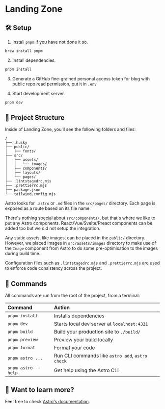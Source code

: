 # Landing Zone

## 🛠️ Setup

1. Install `pnpm` if you have not done it so.

```sh
brew install pnpm
```

2. Install dependencies.

```sh
pnpm install
```

3. Generate a GitHub fine-grained personal access token for blog with public repo read permission, put it in `.env`

4. Start development server.

```sh
pnpm dev
```

## 🚀 Project Structure

Inside of Landing Zone, you'll see the following folders and files:

```text
/
├── .husky
├── public/
│   ├── fonts/
├── src/
│   ├── assets/
│   │   └── images/
│   ├── components/
│   ├── layouts/
│   └── pages/
├── .lintstagedrc.mjs
├── .prettierrc.mjs
├── package.json
└── tailwind.config.mjs

```

Astro looks for `.astro` or `.md` files in the `src/pages/` directory. Each page is exposed as a route based on its file name.

There's nothing special about `src/components/`, but that's where we like to put any Astro components. React/Vue/Svelte/Preact components can be added too but we did not setup the integration.

Any static assets, like images, can be placed in the `public/` directory. However, we placed images in `src/assets/images` directory to make use of the `Image` component from Astro to do some pre-optimisation to the images during build time.

Configuration files such as `.lintstagedrc.mjs` and `.prettierrc.mjs` are used to enforce code consistency across the project.

## 🧞 Commands

All commands are run from the root of the project, from a terminal:

| Command             | Action                                           |
| :------------------ | :----------------------------------------------- |
| `pnpm install`      | Installs dependencies                            |
| `pnpm dev`          | Starts local dev server at `localhost:4321`      |
| `pnpm build`        | Build your production site to `./build/`         |
| `pnpm preview`      | Preview your build locally                       |
| `pnpm format`       | Format your code                                 |
| `pnpm astro ...`    | Run CLI commands like `astro add`, `astro check` |
| `pnpm astro --help` | Get help using the Astro CLI                     |

## 👀 Want to learn more?

Feel free to check [Astro's documentation](https://docs.astro.build).
